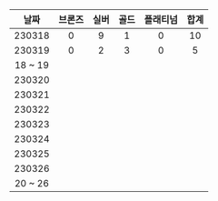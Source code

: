 |  날짜   | 브론즈 | 실버 | 골드 | 플래티넘 | 합계 |
| :-----: | :----: | :--: | :--: | :------: | :--: |
| 230318  |   0    |  9   |  1   |    0     |  10  |
| 230319  |   0    |  2   |  3   |    0     |  5   |
| 18 ~ 19 |
| 230320  |
| 230321  |
| 230322  |
| 230323  |
| 230324  |
| 230325  |
| 230326  |
| 20 ~ 26 |
